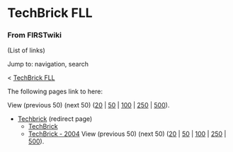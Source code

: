 # TechBrick FLL

### From FIRSTwiki

(List of links)

Jump to: navigation, search

&lt; [TechBrick FLL](/index.php?title=TechBrick_FLL&redirect=no "TechBrick
FLL" )  

The following pages link to here:

View (previous 50) (next 50)
([20](/index.php?title=Special:Whatlinkshere/TechBrick_FLL&limit=20&from=0
"Special:Whatlinkshere/TechBrick FLL" ) |
[50](/index.php?title=Special:Whatlinkshere/TechBrick_FLL&limit=50&from=0
"Special:Whatlinkshere/TechBrick FLL" ) |
[100](/index.php?title=Special:Whatlinkshere/TechBrick_FLL&limit=100&from=0
"Special:Whatlinkshere/TechBrick FLL" ) |
[250](/index.php?title=Special:Whatlinkshere/TechBrick_FLL&limit=250&from=0
"Special:Whatlinkshere/TechBrick FLL" ) |
[500](/index.php?title=Special:Whatlinkshere/TechBrick_FLL&limit=500&from=0
"Special:Whatlinkshere/TechBrick FLL" )).

  * [Techbrick](/index.php?title=Techbrick&redirect=no "Techbrick" ) (redirect page) 
    * [TechBrick](/index.php/TechBrick "TechBrick" )
    * [TechBrick - 2004](/index.php/TechBrick_-_2004 "TechBrick - 2004" )
View (previous 50) (next 50)
([20](/index.php?title=Special:Whatlinkshere/TechBrick_FLL&limit=20&from=0
"Special:Whatlinkshere/TechBrick FLL" ) |
[50](/index.php?title=Special:Whatlinkshere/TechBrick_FLL&limit=50&from=0
"Special:Whatlinkshere/TechBrick FLL" ) |
[100](/index.php?title=Special:Whatlinkshere/TechBrick_FLL&limit=100&from=0
"Special:Whatlinkshere/TechBrick FLL" ) |
[250](/index.php?title=Special:Whatlinkshere/TechBrick_FLL&limit=250&from=0
"Special:Whatlinkshere/TechBrick FLL" ) |
[500](/index.php?title=Special:Whatlinkshere/TechBrick_FLL&limit=500&from=0
"Special:Whatlinkshere/TechBrick FLL" )).

